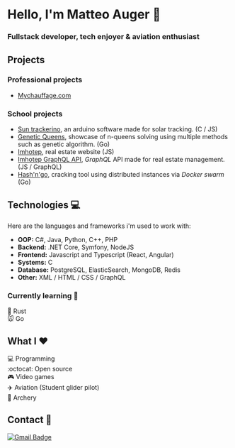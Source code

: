 # Hello, I'm Matteo Auger 👋
### Fullstack developer, tech enjoyer & aviation enthusiast
## Projects

### Professional projects

- [Mychauffage.com](https://www.mychauffage.com/)

### School projects 

- [Sun trackerino](https://github.com/matteoauger/sun-trackerino), an arduino software made for solar tracking. (C / JS)
- [Genetic Queens](https://github.com/matteoauger/genetic-queens), showcase of n-queens solving using multiple methods such as genetic algorithm. (Go)
- [Imhotep](https://github.com/matteoauger/imhotep), real estate website (JS)
- [Imhotep GraphQL API](https://github.com/matteoauger/imhotep-graphql-api), *GraphQL* API made for real estate management. (JS / GraphQL)
- [Hash'n'go](https://github.com/matteoauger/hash-n-go), cracking tool using distributed instances via *Docker swarm* (Go)

## Technologies :computer:

Here are the languages and frameworks i'm used to work with:
* **OOP:** C#, Java, Python, C++, PHP
* **Backend:** .NET Core, Symfony, NodeJS
* **Frontend:** Javascript and Typescript (React, Angular)
* **Systems:**  C
* **Database:** PostgreSQL, ElasticSearch, MongoDB, Redis
* **Other:** XML / HTML / CSS / GraphQL

### Currently learning :brain:

:crab: Rust \
:mouse: Go 

## What I :heart:
:computer: Programming \
:octocat: Open source \
:video_game: Video games \
:airplane: Aviation (Student glider pilot) \
:dart: Archery

## Contact :email:
 [![Gmail Badge](https://img.shields.io/badge/-augermtt@gmail.com-c14438?style=flat-square&logo=Gmail&logoColor=white&link=mailto:augermtt@gmail.com)](mailto:augermtt@gmail.com)
